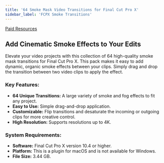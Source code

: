 ```yaml
---
title: '64 Smoke Mask Video Transitions for Final Cut Pro X'
sidebar_label: 'FCPX Smoke Transitions'
---
```


[Paid Resources](https://wa.me/8613237610083)

## Add Cinematic Smoke Effects to Your Edits

Elevate your video projects with this collection of 64 high-quality smoke mask transitions for Final Cut Pro X. This pack makes it easy to add dynamic, organic smoke effects between your clips. Simply drag and drop the transition between two video clips to apply the effect.

### Key Features:

-   **64 Unique Transitions:** A large variety of smoke and fog effects to fit any project.
-   **Easy to Use:** Simple drag-and-drop application.
-   **Customizable:** Flip transitions and desaturate the incoming or outgoing clips for more creative control.
-   **High Resolution:** Supports resolutions up to 4K.

### System Requirements:

-   **Software:** Final Cut Pro X version 10.4 or higher.
-   **Platform:** This is a plugin for macOS and is not available for Windows.
-   **File Size:** 3.44 GB.
